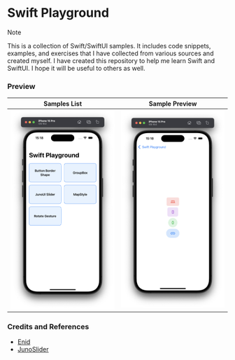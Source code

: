 
# Swift Playground

> [!NOTE]
> This is a collection of Swift/SwiftUI samples. It includes code snippets, examples, and exercises that I have collected from various sources and created myself.
> I have created this repository to help me learn Swift and SwiftUI. I hope it will be useful to others as well.

### Preview

|  Samples List | Sample Preview |
| --------------- | --------------- |
| <img src="./screenshots/screenshot_0.png" /> | <img src="./screenshots/screenshot_1.png" /> |


### Credits and References
- [Enid](https://x.com/ios_dev_alb)
- [JunoSlider](https://github.com/christianselig/JunoSlider)
